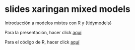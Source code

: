 
# slides xaringan mixed models

<!-- badges: start -->
<!-- badges: end -->

Introducción a modelos mixtos con R y {tidymodels}

Para la presentación, hacer click [aquí](https://alejandraandrea.github.io/slides-xaringan-mixed-models) 

Para el código de R, hacer click [aquí](https://alejandraandrea.github.io/slides-xaringan-mixed-models)

